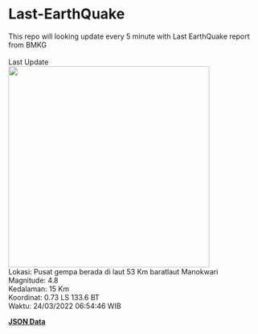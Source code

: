 # Last-EarthQuake
This repo will looking update every 5 minute with Last EarthQuake report from BMKG
<br>
<br>
Last Update
<br>
<img src="https://ews.bmkg.go.id/TEWS/data/20220324065446.mmi.jpg" width="400"/>
<br>
Lokasi: Pusat gempa berada di laut 53 Km baratlaut Manokwari <br>
Magnitude: 4.8 <br>
Kedalaman: 15 Km <br>
Koordinat: 0.73 LS 133.6 BT <br>
Waktu: 24/03/2022 06:54:46 WIB <br>

<a href="./data/data.json">**JSON Data**</a>
